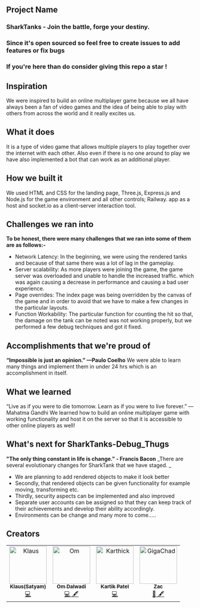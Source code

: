 ## Project Name
### SharkTanks - Join the battle, forge your destiny.

### Since it's open sourced so feel free to create issues to add features or fix bugs

### If you're here than do consider giving this repo a star !

## Inspiration
We were inspired to build an online multiplayer game because we all have always been a fan of video games and the idea of being able to play with others from across the world and it really excites us. 

## What it does
It is a type of video game that allows multiple players to play together over the internet with each other. Also even if there is no one around to play we have also implemented a bot that can work as an additional player.
 
## How we built it
We used HTML and CSS for the landing page, Three.js, Express.js and Node.js for the game environment and all other controls; Railway. app as a host and socket.io as a client-server interaction tool.

## Challenges we ran into
**To be honest, there were many challenges that we ran into some of them are as follows:-**
- Network Latency: In the beginning, we were using the rendered tanks and because of that same there was a lot of lag in the gameplay.
- Server scalability: As more players were joining the game, the game server was overloaded and unable to handle the increased traffic. which was again causing a decrease in performance and causing a bad user experience.
- Page overrides: The index page was being overridden by the canvas of the game and in order to avoid that we have to make a few changes in the particular layouts.
- Function Workability: The particular function for counting the hit so that, the damage on the tank can be noted was not working properly, but we performed a few debug techniques and got it fixed.

## Accomplishments that we're proud of
**“Impossible is just an opinion.” —Paulo Coelho** 
We were able to learn many things and implement them in under 24 hrs which is an accomplishment in itself.

## What we learned
“Live as if you were to die tomorrow. Learn as if you were to live forever.” ― Mahatma Gandhi
 We learned how to build an online multiplayer game with working functionality and host it on the server so that it is accessible to other online players as well!

## What's next for SharkTanks-Debug_Thugs 
**"The only thing constant in life is change." - Francis Bacon**
_There are several evolutionary changes for SharkTank that we have staged. _
- We are planning to add rendered objects to make it look better
- Secondly, that rendered objects can be given functionality for example moving, transforming etc.
- Thirdly, security aspects can be implemented and also improved
- Separate user accounts can be assigned so that they can keep track of their achievements and develop their ability accordingly.
- Environments can be change and many more to come.....

## Creators
<table>
  <tbody>
    <tr>
      <td align="center"><a href="https://github.com/KlausMikhaelson"><img src="https://avatars.githubusercontent.com/u/100528412?v=4" width="100px;" alt="Klaus"/><br /><sub><b>Klaus(Satyam)</b></sub></a><br /><a href="https://sharktanks.tech" title="Code">💻</a></td>
            <td align="center"><a href="https://github.com/OmDalwadi"><img src="https://avatars.githubusercontent.com/u/88398870?v=4" width="100px;" alt="Om"/><br /><sub><b>Om Dalwadi</b></sub></a><br /><a href="https://sharktanks.tech" title="Code and docs">💻 🖋</a></td>
                  <td align="center"><a href="https://github.com/kartikpatel0170"><img src="https://avatars.githubusercontent.com/u/67594421?v=4" width="100px;" alt="Karthick"/><br /><sub><b>Kartik Patel</b></sub></a><br /><a href="https://sharktanks.tech" title="Code">💻</a></td>
                        <td align="center"><a href="https://github.com/zachary-huber"><img src="https://avatars.githubusercontent.com/u/23299345?v=4" width="100px;" alt="GigaChad"/><br /><sub><b>Zac</b></sub></a><br /><a href="https://sharktanks.tech" title="3d design + guidance"> 🎨 🖋</a></td>
    </tr>
  </tbody>
</table>



